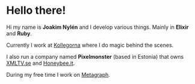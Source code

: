 # Hello there!

Hi my name is **Joakim Nylén** and I develop various things.
Mainly in **Elixir** and **Ruby**.

Currently I work at [Kollegorna](https://kollegorna.se) where I do magic behind the scenes.

I also run a company named **Pixelmonster** (based in Estonia) that owns [XMLTV.se](https://xmltv.se) and [Honeybee.it](https://honeybee.it).

During my free time I work on [Metagraph](https://metagraph.wiki).

